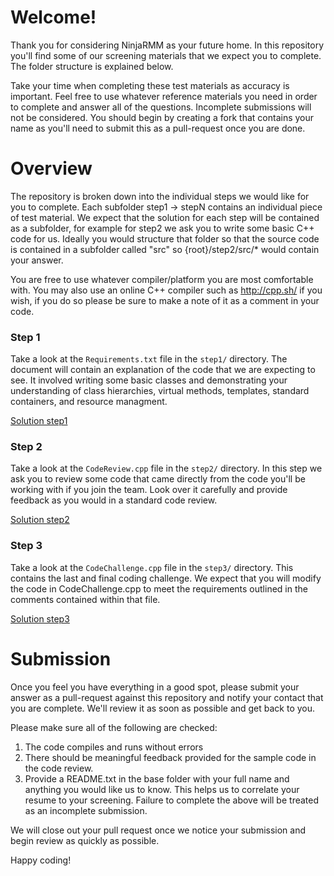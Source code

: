 # Welcome!
Thank you for considering NinjaRMM as your future home. In this repository you'll find some of our screening materials that we expect you to complete. The folder structure is explained below. 

Take your time when completing these test materials as accuracy is important. Feel free to use whatever reference materials you need in order to complete and answer all of the questions. Incomplete submissions will not be considered. You should begin by creating a fork that contains your name as you'll need to submit this as a pull-request once you are done. 

# Overview
The repository is broken down into the individual steps we would like for you to complete. Each subfolder step1 -> stepN contains an individual piece of test material. We expect that the solution for each step will be contained as a subfolder, for example for step2 we ask you to write some basic C++ code for us. Ideally you would structure that folder so that the source code is contained in a subfolder called "src" so {root}/step2/src/* would contain your answer. 

You are free to use whatever compiler/platform you are most comfortable with. You may also use an online C++ compiler such as http://cpp.sh/ if you wish, if you do so please be sure to make a note of it as a comment in your code. 

### Step 1 
Take a look at the `Requirements.txt` file in the `step1/` directory. The document will contain an explanation of the code that we are expecting to see. It involved writing some basic classes and demonstrating your understanding of class hierarchies, virtual methods, templates, standard containers, and resource managment. 

[Solution step1](step1/README.md)

### Step 2

Take a look at the `CodeReview.cpp` file in the `step2/` directory. In this step we ask you to review some code that
came directly from the code you'll be working with if you join the team. Look over it carefully and provide feedback as
you would in a standard code review.

[Solution step2](step2/README.md)

### Step 3

Take a look at the `CodeChallenge.cpp` file in the `step3/` directory. This contains the last and final coding
challenge. We expect that you will modify the code in CodeChallenge.cpp to meet the requirements outlined in the
comments contained within that file.

[Solution step3](step3/README.md)

# Submission

Once you feel you have everything in a good spot, please submit your answer as a pull-request against this repository
and notify your contact that you are complete. We'll review it as soon as possible and get back to you.

Please make sure all of the following are checked:

1. The code compiles and runs without errors
2. There should be meaningful feedback provided for the sample code in the code review.
3. Provide a README.txt in the base folder with your full name and anything you would like us to know. This helps us to
   correlate your resume to your screening.
   Failure to complete the above will be treated as an incomplete submission.

We will close out your pull request once we notice your submission and begin review as quickly as possible. 

Happy coding!
